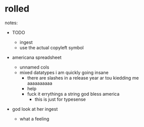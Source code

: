 # rolled

notes:

* TODO
    * ingest
    * use the actual copyleft symbol

* americana spreadsheet
    * unnamed cols
    * mixed datatypes i am quickly going insane
        * there are slashes in a release year ar tou kiedding me aaaaaaaaaa
        * help
        * fuck it errythings a string god bless america
            * this is just for typesense
* god look at her ingest
    * what a feeling
